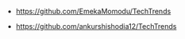

-  https://github.com/EmekaMomodu/TechTrends

-  https://github.com/ankurshishodia12/TechTrends

 
